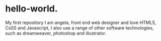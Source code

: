 # hello-world.
My first repository
I am angela, front end web designer and Iove HTML5, CsSS and Javascript, I also use a range of other software technologies, such as dreamweaver, photoshop and illustrator.
